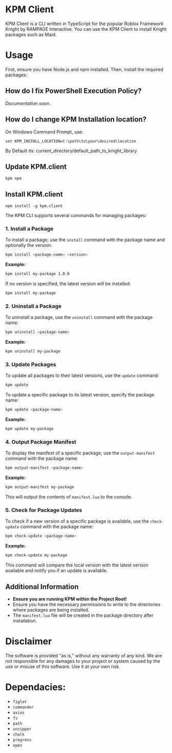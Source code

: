 # KPM Client
KPM Client is a CLI written in TypeScript for the popular Roblox Framework Knight by RAMPAGE Interactive. You can use the KPM Client to install Knight packages such as Maid.

# Usage
First, ensure you have Node.js and npm installed. Then, install the required packages:

## How do I fix PowerShell Execution Policy?
*Documentation soon.*

## How do I change KPM Installation location?
On Windows Command Prompt, use:
```
set KPM_INSTALL_LOCATION=C:\path\to\your\desired\location
```

By Default its: current_directory/default_path_to_knight_library

## Update KPM.client
```
kpm npm
```

## Install KPM.client
```
npm install -g kpm.client
```

The KPM CLI supports several commands for managing packages:

### 1. Install a Package

To install a package, use the `install` command with the package name and optionally the version:

```sh
kpm install <package-name> <version>
```

**Example:**

```sh
kpm install my-package 1.0.0
```

If no version is specified, the latest version will be installed:

```sh
kpm install my-package
```

### 2. Uninstall a Package

To uninstall a package, use the `uninstall` command with the package name:

```sh
kpm uninstall <package-name>
```

**Example:**

```sh
kpm uninstall my-package
```

### 3. Update Packages

To update all packages to their latest versions, use the `update` command:

```sh
kpm update
```

To update a specific package to its latest version, specify the package name:

```sh
kpm update <package-name>
```

**Example:**

```sh
kpm update my-package
```

### 4. Output Package Manifest

To display the manifest of a specific package, use the `output-manifest` command with the package name:

```sh
kpm output-manifest <package-name>
```

**Example:**

```sh
kpm output-manifest my-package
```

This will output the contents of `manifest.lua` to the console.

### 5. Check for Package Updates

To check if a new version of a specific package is available, use the `check-update` command with the package name:

```sh
kpm check-update <package-name>
```

**Example:**

```sh
kpm check-update my-package
```

This command will compare the local version with the latest version available and notify you if an update is available.

## Additional Information
- **Ensure you are running KPM within the Project Root!**
- Ensure you have the necessary permissions to write to the directories where packages are being installed.
- The `manifest.lua` file will be created in the package directory after installation.


# Disclaimer
The software is provided "as is," without any warranty of any kind. We are not responsible for any damages to your project or system caused by the use or misuse of this software. Use it at your own risk.

# Dependacies:
* ``figlet``
* ``commander``
* ``axios``
* ``fs``
* ``path``
* ``unzipper``
* ``chalk``
* ``progress``
* ``open``